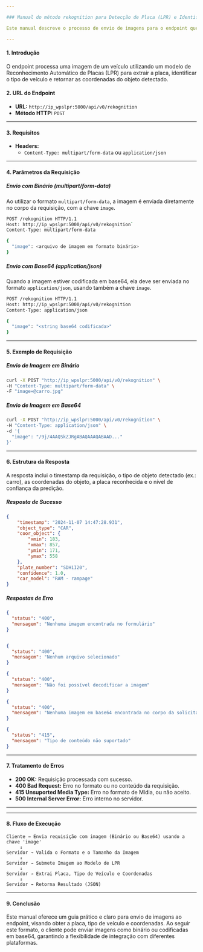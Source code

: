 ```yaml
---

### Manual do método rekognition para Detecção de Placa (LPR) e Identificação de Veículo

Este manual descreve o processo de envio de imagens para o endpoint que processa uma imagem e retorna a placa do veículo, o tipo de veículo, e as coordenadas. O cliente pode enviar a imagem como um arquivo binário ou codificado em base64, utilizando a chave `image` no corpo da requisição.

---
```


#### **1. Introdução**
O endpoint processa uma imagem de um veículo utilizando um modelo de Reconhecimento Automático de Placas (LPR) para extrair a placa, identificar o tipo de veículo e retornar as coordenadas do objeto detectado.

#### **2. URL do Endpoint**
- **URL:** `http://ip_wpslpr:5000/api/v0/rekognition`
- **Método HTTP:** `POST`

---

#### **3. Requisitos**
- **Headers:**
  - `Content-Type: multipart/form-data` ou `application/json`
---

#### **4. Parâmetros da Requisição**

##### **Envio com Binário (multipart/form-data)**
Ao utilizar o formato `multipart/form-data`, a imagem é enviada diretamente no corpo da requisição, com a chave `image`.

```bash
POST /rekognition HTTP/1.1
Host: http://ip_wpslpr:5000/api/v0/rekognition`
Content-Type: multipart/form-data

{
  "image": <arquivo de imagem em formato binário>
}
```

##### **Envio com Base64 (application/json)**
Quando a imagem estiver codificada em base64, ela deve ser enviada no formato `application/json`, usando também a chave `image`.

```bash
POST /rekognition HTTP/1.1
Host: http://ip_wpslpr:5000/api/v0/rekognition
Content-Type: application/json

{
  "image": "<string base64 codificada>"
}
```

---

#### **5. Exemplo de Requisição**

##### **Envio de Imagem em Binário**

```bash
curl -X POST "http://ip_wpslpr:5000/api/v0/rekognition" \
-H "Content-Type: multipart/form-data" \
-F "image=@carro.jpg"
```

##### **Envio de Imagem em Base64**

```bash
curl -X POST "http://ip_wpslpr:5000/api/v0/rekognition" \
-H "Content-Type: application/json" \
-d '{
  "image": "/9j/4AAQSkZJRgABAQAAAQABAAD..."
}'
```

---

#### **6. Estrutura da Resposta**

A resposta inclui o timestamp da requisição, o tipo de objeto detectado (ex.: carro), as coordenadas do objeto, a placa reconhecida e o nível de confiança da predição.

##### **Resposta de Sucesso**

```json
{
    "timestamp": "2024-11-07 14:47:28.931",
    "object_type": "CAR",
    "coor_object": {
        "xmin": 183,
        "xmax": 857,
        "ymin": 171,
        "ymax": 558
    },
    "plate_number": "SDH1I20",
    "confidence": 1.0,
    "car_model": "RAM - rampage"
}
```

##### **Respostas de Erro**

```json
{
  "status": "400",
  "mensagem": "Nenhuma imagem encontrada no formulário"
}
```
```json

{
  "status": "400",
  "mensagem": "Nenhum arquivo selecionado"
}
```
```json
{
  "status": "400",
  "mensagem": "Não foi possível decodificar a imagem"
}
```
```json
{
  "status": "400",
  "mensagem": "Nenhuma imagem em base64 encontrada no corpo da solicitação"
}
```
```json
{
  "status": "415",
  "mensagem": "Tipo de conteúdo não suportado"
}
```

---

#### **7. Tratamento de Erros**

- **200 OK:** Requisição processada com sucesso.
- **400 Bad Request:** Erro no formato ou no conteúdo da requisição.
- **415 Unsuported Media Type:** Erro no formato de Mídia, ou não aceito.
- **500 Internal Server Error:** Erro interno no servidor.

---

---

#### **8. Fluxo de Execução**

```plaintext
Cliente → Envia requisição com imagem (Binário ou Base64) usando a chave 'image'
     ↓
Servidor → Valida o Formato e o Tamanho da Imagem
     ↓
Servidor → Submete Imagem ao Modelo de LPR
     ↓
Servidor → Extrai Placa, Tipo de Veículo e Coordenadas
     ↓
Servidor → Retorna Resultado (JSON)
```
---

#### **9. Conclusão**
Este manual oferece um guia prático e claro para envio de imagens ao endpoint, visando obter a placa, tipo de veículo e coordenadas. Ao seguir este formato, o cliente pode enviar imagens como binário ou codificadas em base64, garantindo a flexibilidade de integração com diferentes plataformas.

